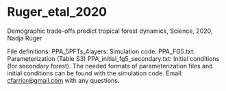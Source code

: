 # Ruger_etal_2020
Demographic trade-offs predict tropical forest dynamics, Science, 2020, Nadja Rüger

File definitions: 
PPA_5PFTs_4layers: Simulation code.
PPA_FG5.txt: Parameterization (Table S3)
PPA_initial_fg5_secondary.txt: Initial conditions (for secondary forest).
The needed formats of parameterization files and initial conditions can be found with the simulation code. 
Email: cfarrior@gmail.com with any questions. 

